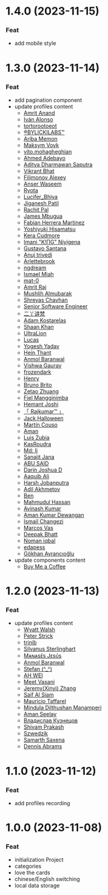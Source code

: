 # 1.4.0 (2023-11-15)

### Feat

+ add mobile style

# 1.3.0 (2023-11-14)

### Feat

+ add pagination component
+ update profiles content
  - [Amrit Anand](https://github.com/aamrits)
  - [Iván Alonso](https://github.com/neverbot)
  - [tortorootoeot](https://github.com/totoroterror)
  - [®️BYLICKILABS™️](https://github.com/bylickilabs)
  - [Ariba Memon](https://github.com/Ariba-memon)
  - [Maksym Vovk](https://github.com/MaksimVovk)
  - [vito.mohagheghian](https://github.com/vito-mohagheghian)
  - [Ahmed Adebayo](https://github.com/Huangdi-599)
  - [Aditya Dharmawan Saputra](https://github.com/adityadees)
  - [Vikrant Bhat](https://github.com/bhatvikrant)
  - [Filimonov Alexey](https://github.com/FilimonovAlexey)
  - [Anser Waseem](https://github.com/anserwaseem)
  - [Ryota](https://github.com/RyotaOku)
  - [Lucifer_Bhiya](https://github.com/Lucifer-00007)
  - [Jiganesh Patil](https://github.com/Jiganesh)
  - [Rachit Pal](https://github.com/Rachit-Pal)
  - [James Mbugua](https://github.com/AwesomeJim)
  - [Fabian Herrera Martinez](https://github.com/FabianHMzz)
  - [Yoshiyuki Hisamatsu](https://github.com/hisasann)
  - [Kera Cudmore](https://github.com/kera-cudmore)
  - [Imani "K!ΠG" Niyigena](https://github.com/ImaniAN)
  - [Gustavo Santana](https://github.com/Gustavosta)
  - [Anuj trivedi](https://github.com/aasn0119)
  - [Arlettebrook](https://github.com/Arlettebrook)
  - [ngdream](https://github.com/ngdream)
  - [Ismael Miah](https://github.com/ismaelmiah)
  - [mat-0](https://github.com/mat-0)
  - [Amrit Raj](https://github.com/amritmaurya1504)
  - [Mushlih Almubarak](https://github.com/mushlih-almubarak)
  - [Shreyas Chavhan](https://github.com/shreyaschavhan)
  - [Senior Software Engineer](https://github.com/Big-Silver)
  - [二丫讲梵](https://github.com/eryajf)
  - [Adam Kostarelas](https://github.com/AdamXweb)
  - [Shaan Khan](https://github.com/ShaanCoding)
  - [UltraLion](https://github.com/UltraLionfr)
  - [Lucas](https://github.com/Somfic)
  - [Yogesh Yadav](https://github.com/yogeshdecodes)
  - [Hein Thant](https://github.com/IndieCoderMM)
  - [Anmol Baranwal](https://github.com/Anmol-Baranwal)
  - [Vishwa Gaurav](https://github.com/VishwaGauravIn)
  - [frozendark](https://github.com/frozendark01)
  - [Henry](https://github.com/henryhkb)
  - [Bruno Brito](https://github.com/brunobritodev)
  - [Zetao Zhuang](https://github.com/zzetao)
  - [Fiel Mangginimba](https://github.com/fiellogramontemangginimba)
  - [Hemant Joshi](https://github.com/mayhemantt)
  - [「 Rajkumar™ 」](https://github.com/Awesome-RJ)
  - [Jack Halloween](https://github.com/jackhallloween21)
  - [Martín Couso](https://github.com/martinCouso)
  - [Aman](https://github.com/king04aman)
  - [Luis Zubia](https://github.com/luigirazum)
  - [KasRoudra](https://github.com/KasRoudra)
  - [Md: Ij](https://github.com/Md-Ij)
  - [Sanajit Jana](https://github.com/sanajitjana)
  - [ABU SAID](https://github.com/said7388)
  - [Darin Joshua D](https://github.com/DarinJoshua-dev)
  - [Aaquib Ali](https://github.com/imaaquibali)
  - [Harsh Jobanputra](https://github.com/harsh2201)
  - [Adil Akhmetov](https://github.com/weeebdev)
  - [Ben](https://github.com/bgonzales17)
  - [Mahmudul Hassan](https://github.com/ProMahmudul)
  - [Avinash Kumar](https://github.com/rock12231)
  - [Aman Kumar Dewangan](https://github.com/amandewatnitrr)
  - [Ismail Changezi](https://github.com/IsmailChangezi)
  - [Marcos Vas](https://github.com/marcos-inja)
  - [Deepak Bhatt](https://github.com/deathook007)
  - [Noman iqbal](https://github.com/thenomaniqbal)
  - [edapess](https://github.com/edapess)
  - [Gökhan Ayrancıoğlu](https://github.com/G-khan)
+ update components content
  - [Buy Me a Coffee](https://www.buymeacoffee.com)

# 1.2.0 (2023-11-13)

### Feat

+ update profiles content
  - [Wyatt Walsh](https://github.com/wyattowalsh)
  - [Peter Strick](https://github.com/PeterStrick)
  - [trinib](https://github.com/trinib)
  - [Silvanus Sterlinghart](https://github.com/FierceMao)
  - [Mᴀɴᴀsᴇ́s Jᴇsᴜ́s](https://github.com/manasesjesus)
  - [Anmol Baranwal](https://github.com/Anmol-Baranwal)
  - [Stefan (^_^)](https://github.com/cornatul)
  - [AH WEI](https://github.com/kwchang0831)
  - [Meet Vasani](https://github.com/D4-80593-meetvasani)
  - [Jeremy(Xinyi) Zhang](https://github.com/Jeremyzzzz)
  - [Saif Al Siam](https://github.com/alsiam)
  - [Mauricio Taffarel](https://github.com/taffarel55)
  - [Mindula Dilthushan Manamperi](https://github.com/Mindula-Dilthushan)
  - [Aman Seelay](https://github.com/ImSeelay)
  - [Владислав Кузнецов](https://github.com/SmithyVL)
  - [Shivam Prakash](https://github.com/Shivam171)
  - [Szwedzik](https://github.com/szwedzik)
  - [Samarth Saxena](https://github.com/SamarthSaxena10)
  - [Dennis Abrams](https://github.com/dennisabrams)

# 1.1.0 (2023-11-12)

### Feat

+ add profiles recording

# 1.0.0 (2023-11-08)

### Feat

+ initialization Project
+ categories
+ love the cards
+ chinese/English switching
+ local data storage

